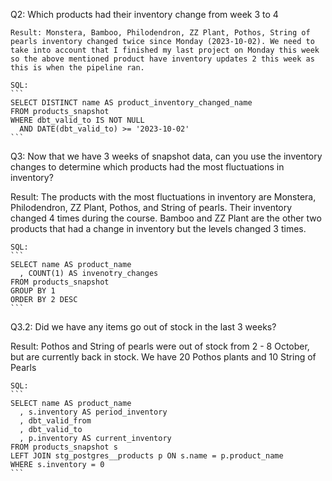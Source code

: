Q2: Which products had their inventory change from week 3 to 4
    
    Result: Monstera, Bamboo, Philodendron, ZZ Plant, Pothos, String of pearls inventory changed twice since Monday (2023-10-02). We need to take into account that I finished my last project on Monday this week so the above mentioned product have inventory updates 2 this week as this is when the pipeline ran.

    SQL:
    ```
    SELECT DISTINCT name AS product_inventory_changed_name
    FROM products_snapshot
    WHERE dbt_valid_to IS NOT NULL
      AND DATE(dbt_valid_to) >= '2023-10-02'
    ```
Q3: Now that we have 3 weeks of snapshot data, can you use the inventory changes to determine which products had the most fluctuations in inventory? 

   Result: The products with the most fluctuations in inventory are Monstera, Philodendron, ZZ Plant, Pothos, and String of pearls. Their inventory changed 4 times during the course. 
           Bamboo and ZZ Plant are the other two products that had a change in inventory but the levels changed 3 times.

    SQL:
    ```
    SELECT name AS product_name
      , COUNT(1) AS invenotry_changes
    FROM products_snapshot
    GROUP BY 1
    ORDER BY 2 DESC
    ```
Q3.2: Did we have any items go out of stock in the last 3 weeks?
   
   Result: Pothos and String of pearls were out of stock from 2 - 8 October, but are currently back in stock. We have 20 Pothos plants and 10 String of Pearls
    
    SQL:
    ```
    SELECT name AS product_name
      , s.inventory AS period_inventory
      , dbt_valid_from
      , dbt_valid_to
      , p.inventory AS current_inventory
    FROM products_snapshot s
    LEFT JOIN stg_postgres__products p ON s.name = p.product_name
    WHERE s.inventory = 0
    ```
